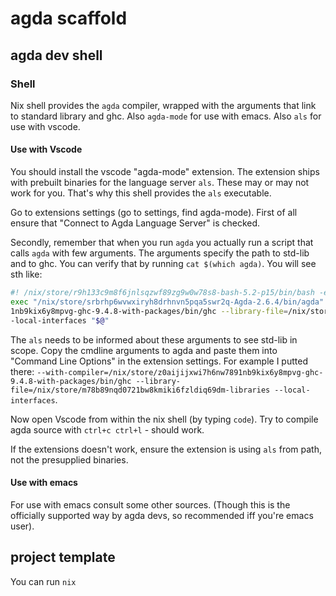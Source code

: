 # agda scaffold

## agda dev shell

### Shell

Nix shell provides the `agda` compiler, wrapped with the arguments that link to standard library and ghc.
Also `agda-mode` for use with emacs.
Also `als` for use with vscode.

#### Use with Vscode

You should install the vscode "agda-mode" extension. The extension ships with prebuilt binaries for the language server `als`. These may or may not work for you. That's why this shell provides the `als` executable.

Go to extensions settings (go to settings, find agda-mode).
First of all ensure that "Connect to Agda Language Server" is checked.

Secondly, remember that when you run `agda` you actually run a script that calls `agda` with few arguments.
The arguments specify the path to std-lib and to ghc.
You can verify that by running `cat $(which agda)`. You will see sth like:

```bash
#! /nix/store/r9h133c9m8f6jnlsqzwf89zg9w0w78s8-bash-5.2-p15/bin/bash -e
exec "/nix/store/srbrhp6wvwxiryh8drhnvn5pqa5swr2q-Agda-2.6.4/bin/agda"  --with-compiler=/nix/store/z0aijijxwi7h6nw789
1nb9kix6y8mpvg-ghc-9.4.8-with-packages/bin/ghc --library-file=/nix/store/m78b89nqd0721bw8kmiki6fzldiq69dm-libraries -
-local-interfaces "$@" 
```

The `als` needs to be informed about these arguments to see std-lib in scope.
Copy the cmdline arguments to agda and paste them into "Command Line Options" in the extension settings.
For example I putted there: `--with-compiler=/nix/store/z0aijijxwi7h6nw7891nb9kix6y8mpvg-ghc-9.4.8-with-packages/bin/ghc --library-file=/nix/store/m78b89nqd0721bw8kmiki6fzldiq69dm-libraries --local-interfaces`.

Now open Vscode from within the nix shell (by typing `code`). Try to compile agda source with `ctrl+c ctrl+l` - should work.

If the extensions doesn't work, ensure the extension is using `als` from path, not the presupplied binaries.

#### Use with emacs

For use with emacs consult some other sources. (Though this is the officially supported way by agda devs, so recommended iff you're emacs user).

## project template

You can run `nix `